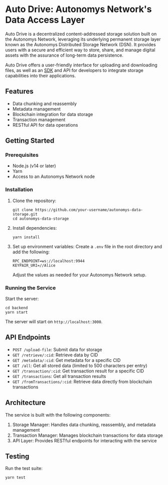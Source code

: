 # Auto Drive: Autonomys Network's Data Access Layer

Auto Drive is a decentralized content-addressed storage solution built on the Autonomys Network, leveraging its underlying permanent storage layer known as the Autonomys Distributed Storage Network (DSN). It provides users with a secure and efficient way to store, share, and manage digital assets with the assurance of long-term data persistence. 

Auto Drive offers a user-friendly interface for uploading and downloading files, as well as an [SDK](https://github.com/autonomys/auto-sdk/tree/main/packages/auto-drive) and API for developers to integrate storage capabilities into their applications.

## Features

- Data chunking and reassembly
- Metadata management
- Blockchain integration for data storage
- Transaction management
- RESTful API for data operations

## Getting Started

### Prerequisites

- Node.js (v14 or later)
- Yarn
- Access to an Autonomys Network node

### Installation

1. Clone the repository:

   ```
   git clone https://github.com/your-username/autonomys-data-storage.git
   cd autonomys-data-storage
   ```

2. Install dependencies:

   ```
   yarn install
   ```

3. Set up environment variables:
   Create a `.env` file in the root directory and add the following:
   ```
   RPC_ENDPOINT=ws://localhost:9944
   KEYPAIR_URI=//Alice
   ```
   Adjust the values as needed for your Autonomys Network setup.

### Running the Service

Start the server:

```
cd backend
yarn start
```

The server will start on `http://localhost:3000`.

## API Endpoints

- `POST /upload-file`: Submit data for storage
- `GET /retrieve/:cid`: Retrieve data by CID
- `GET /metadata/:cid`: Get metadata for a specific CID
- `GET /all`: Get all stored data (limited to 500 characters per entry)
- `GET /transaction/:cid`: Get transaction result for a specific CID
- `GET /transactions`: Get all transaction results
- `GET /fromTransactions/:cid`: Retrieve data directly from blockchain transactions

## Architecture

The service is built with the following components:

1. Storage Manager: Handles data chunking, reassembly, and metadata management
2. Transaction Manager: Manages blockchain transactions for data storage
3. API Layer: Provides RESTful endpoints for interacting with the service

## Testing

Run the test suite:

```
yarn test
```
